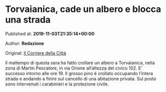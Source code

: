 
# Torvaianica, cade un albero e blocca una strada

Published at: **2019-11-03T21:35:14+00:00**

Author: **Redazione**

Original: [Il Corriere della Città](https://www.ilcorrieredellacitta.com/ultime-notizie/torvaianica-cade-un-albero-e-blocca-una-strada.html)

Il maltempo di questa sera ha fatto crollare un albero a Torvaianica, nella zona di Martin Pescatore, in via Orione all’altezza del civico 102.
E’ successo intorno alle ore 19. Il grosso pino è crollato occupando l’intera strada e andando a finire sul cancello di una abitazione privata.
Sul posto sono intervenuti i carabinieri e la protezione civile.
